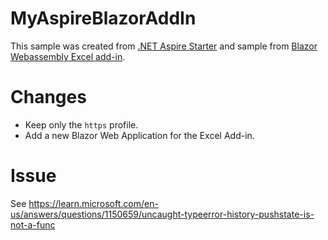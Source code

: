 # MyAspireBlazorAddIn
This sample was created from [.NET Aspire Starter](https://learn.microsoft.com/en-us/dotnet/aspire/get-started/build-your-first-aspire-app?tabs=visual-studio) and sample from [Blazor Webassembly Excel add-in](https://github.com/OfficeDev/Office-Add-in-samples/tree/main/Samples/blazor-add-in/excel-blazor-add-in).

# Changes
- Keep only the ```https``` profile.
- Add a new Blazor Web Application for the Excel Add-in.

# Issue
See https://learn.microsoft.com/en-us/answers/questions/1150659/uncaught-typeerror-history-pushstate-is-not-a-func
